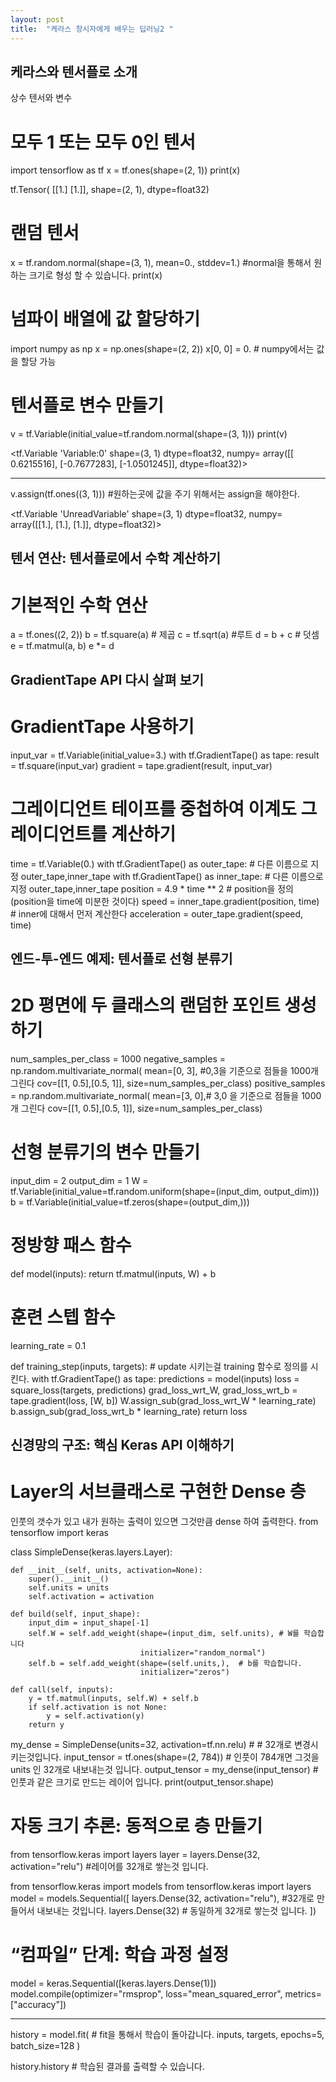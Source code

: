 ```yaml
---
layout: post
title:  "케라스 창시자에게 배우는 딥러닝2 "
---
```


## 케라스와 텐서플로 소개

상수 텐서와 변수

# 모두 1 또는 모두 0인 텐서

import tensorflow as tf
x = tf.ones(shape=(2, 1))
print(x)

tf.Tensor(
[[1.]
 [1.]], shape=(2, 1), dtype=float32)
 
 # 랜덤 텐서
 x = tf.random.normal(shape=(3, 1), mean=0., stddev=1.) #normal을 통해서 원하는 크기로 형성 할 수 있습니다. 
print(x)


# 넘파이 배열에 값 할당하기

import numpy as np
x = np.ones(shape=(2, 2))
x[0, 0] = 0. # numpy에서는 값을 할당 가능 


# 텐서플로 변수 만들기

v = tf.Variable(initial_value=tf.random.normal(shape=(3, 1)))
print(v)

<tf.Variable 'Variable:0' shape=(3, 1) dtype=float32, numpy=
array([[ 0.6215516],
       [-0.7677283],
       [-1.0501245]], dtype=float32)>
       
-----------------------------------------

v.assign(tf.ones((3, 1))) #원하는곳에 값을 주기 위해서는 assign을 해야한다.

<tf.Variable 'UnreadVariable' shape=(3, 1) dtype=float32, numpy=
array([[1.],
       [1.],
       [1.]], dtype=float32)>
       
       
## 텐서 연산: 텐서플로에서 수학 계산하기


# 기본적인 수학 연산

a = tf.ones((2, 2))
b = tf.square(a) # 제곱
c = tf.sqrt(a) #루트 
d = b + c # 덧셈
e = tf.matmul(a, b) 
e *= d 

## GradientTape API 다시 살펴 보기

# GradientTape 사용하기

input_var = tf.Variable(initial_value=3.)
with tf.GradientTape() as tape:
   result = tf.square(input_var) 
gradient = tape.gradient(result, input_var)

# 그레이디언트 테이프를 중첩하여 이계도 그레이디언트를 계산하기

time = tf.Variable(0.)
with tf.GradientTape() as outer_tape: # 다른 이름으로 지정 outer_tape,inner_tape
    with tf.GradientTape() as inner_tape: # 다른 이름으로 지정 outer_tape,inner_tape
        position =  4.9 * time ** 2 # position을 정의 (position을 time에 미분한 것이다)
    speed = inner_tape.gradient(position, time) # inner에 대해서 먼저 계산한다
acceleration = outer_tape.gradient(speed, time)

## 엔드-투-엔드 예제: 텐서플로 선형 분류기

# 2D 평면에 두 클래스의 랜덤한 포인트 생성하기

num_samples_per_class = 1000
negative_samples = np.random.multivariate_normal(
    mean=[0, 3], #0,3을 기준으로 점들을 1000개 그린다
    cov=[[1, 0.5],[0.5, 1]],
    size=num_samples_per_class)
positive_samples = np.random.multivariate_normal(
    mean=[3, 0],# 3,0 을 기준으로 점들을 1000개 그린다
    cov=[[1, 0.5],[0.5, 1]],
    size=num_samples_per_class)

# 선형 분류기의 변수 만들기

input_dim = 2
output_dim = 1
W = tf.Variable(initial_value=tf.random.uniform(shape=(input_dim, output_dim)))
b = tf.Variable(initial_value=tf.zeros(shape=(output_dim,)))

# 정방향 패스 함수

def model(inputs):
    return tf.matmul(inputs, W) + b

# 훈련 스텝 함수

learning_rate = 0.1

def training_step(inputs, targets): # update 시키는걸 training 함수로 정의를 시킨다.
    with tf.GradientTape() as tape:
        predictions = model(inputs)
        loss = square_loss(targets, predictions)
    grad_loss_wrt_W, grad_loss_wrt_b = tape.gradient(loss, [W, b])
    W.assign_sub(grad_loss_wrt_W * learning_rate)
    b.assign_sub(grad_loss_wrt_b * learning_rate)
    return loss


## 신경망의 구조: 핵심 Keras API 이해하기

# Layer의 서브클래스로 구현한 Dense 층 
인풋의 갯수가 있고 내가 원하는 출력이 있으면 그것만큼 dense 하여 출력한다.
from tensorflow import keras

class SimpleDense(keras.layers.Layer):

    def __init__(self, units, activation=None):
        super().__init__()
        self.units = units
        self.activation = activation

    def build(self, input_shape):
        input_dim = input_shape[-1]
        self.W = self.add_weight(shape=(input_dim, self.units), # W를 학습합니다
                                 initializer="random_normal")
        self.b = self.add_weight(shape=(self.units,),  # b를 학습합니다.
                                 initializer="zeros")

    def call(self, inputs):
        y = tf.matmul(inputs, self.W) + self.b
        if self.activation is not None:
            y = self.activation(y)
        return y


my_dense = SimpleDense(units=32, activation=tf.nn.relu) #  # 32개로 변경시키는것입니다.
input_tensor = tf.ones(shape=(2, 784)) # 인풋이 784개면 그것을 units 인 32개로 내보내는것 입니다.
output_tensor = my_dense(input_tensor) #인풋과 같은 크기로 만드는 레이어 입니다.
print(output_tensor.shape)

# 자동 크기 추론: 동적으로 층 만들기

from tensorflow.keras import layers
layer = layers.Dense(32, activation="relu") #레이어를 32개로 쌓는것 입니다.

from tensorflow.keras import models
from tensorflow.keras import layers
model = models.Sequential([
    layers.Dense(32, activation="relu"), #32개로 만들어서 내보내는 것입니다.
    layers.Dense(32) # 동일하게 32개로 쌓는것 입니다.
])

# “컴파일” 단계: 학습 과정 설정

model = keras.Sequential([keras.layers.Dense(1)])
model.compile(optimizer="rmsprop",
              loss="mean_squared_error",
              metrics=["accuracy"])

-------------------------

history = model.fit( # fit을 통해서 학습이 돌아갑니다.
    inputs,
    targets,
    epochs=5,
    batch_size=128
)


history.history # 학습된 결과를 출력할 수 있습니다.





